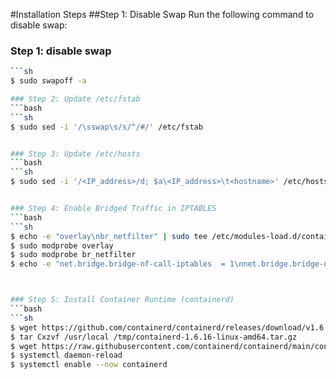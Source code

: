 #Installation Steps
##Step 1: Disable Swap
Run the following command to disable swap:


### Step 1: disable swap
```bash
```sh
$ sudo swapoff -a

### Step 2: Update /etc/fstab
```bash
```sh
$ sudo sed -i '/\sswap\s/s/^/#/' /etc/fstab


### Step 3: Update /etc/hosts
```bash
```sh
$ sudo sed -i '/<IP_address>/d; $a\<IP_address>\t<hostname>' /etc/hosts


### Step 4: Enable Bridged Traffic in IPTABLES
```bash
```sh
$ echo -e "overlay\nbr_netfilter" | sudo tee /etc/modules-load.d/containerd.conf >/dev/null && cat /etc/modules-load.d/containerd.conf
$ sudo modprobe overlay
$ sudo modprobe br_netfilter
$ echo -e "net.bridge.bridge-nf-call-iptables  = 1\nnet.bridge.bridge-nf-call-ip6tables = 1\nnet.ipv4.ip_forward                 = 1" | sudo tee /etc/sysctl.d/k8s.conf >/dev/null && cat /etc/sysctl.d/k8s.conf



### Step 5: Install Container Runtime (containerd)
```bash
```sh
$ wget https://github.com/containerd/containerd/releases/download/v1.6.16/containerd-1.6.16-linux-amd64.tar.gz -P /tmp/
$ tar Cxzvf /usr/local /tmp/containerd-1.6.16-linux-amd64.tar.gz
$ wget https://raw.githubusercontent.com/containerd/containerd/main/containerd.service -P /etc/systemd/system/
$ systemctl daemon-reload
$ systemctl enable --now containerd



